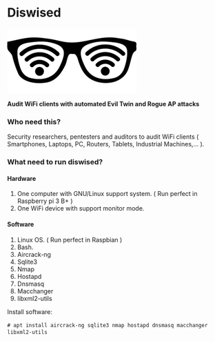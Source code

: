 # Diswised

![Logo](logo.png)

**Audit WiFi clients with automated Evil Twin and Rogue AP attacks**

### Who need this?

Security researchers, pentesters and auditors to audit WiFi clients ( Smartphones, Laptops, PC, Routers, Tablets, Industrial Machines,... ).

### What need to run diswised?


#### Hardware

1. One computer with GNU/Linux support system. ( Run perfect in Raspberry pi 3 B+ )
2. One WiFi device with support monitor mode.

#### Software

1. Linux OS. ( Run perfect in Raspbian )
2. Bash.
3. Aircrack-ng
4. Sqlite3
5. Nmap
6. Hostapd
7. Dnsmasq
8. Macchanger
9. libxml2-utils

Install software:
```
# apt install aircrack-ng sqlite3 nmap hostapd dnsmasq macchanger libxml2-utils
``` 
